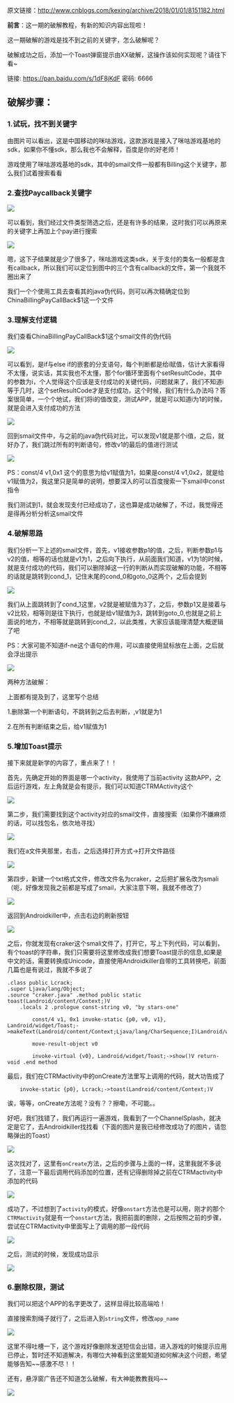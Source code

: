 原文链接：http://www.cnblogs.com/kexing/archive/2018/01/01/8151182.html

**前言**：这一期的破解教程，有新的知识内容出现啦！

这一期破解的游戏是找不到之前的关键字，怎么破解呢？

破解成功之后，添加一个Toast弹窗提示由XX破解，这操作该如何实现呢？请往下看~

链接: https://pan.baidu.com/s/1dF8jKdF 密码: 6666

破解步骤：
-----

### 1.试玩，找不到关键字

由图片可以看出，这是中国移动的咪咕游戏，这款游戏是接入了咪咕游戏基地的sdk，如果你不懂sdk，那么我也不会解释，百度是你的好老师！

游戏使用了咪咕游戏基地的sdk，其中的smail文件一般都有Billing这个关键字，那么我们试着搜索看看

### 2.查找Paycallback关键字

![](http://images2017.cnblogs.com/blog/1210268/201712/1210268-20171230193654867-1006195388.png)

 可以看到，我们经过文件类型筛选之后，还是有许多的结果，这时我们可以再原来的关键字上再加上个pay进行搜索

![](http://images2017.cnblogs.com/blog/1210268/201712/1210268-20171230194004351-910385337.png)

嗯，这下子结果就是少了很多了，咪咕游戏这类sdk，关于支付的类名一般都是含有callback，所以我们可以定位到图中的三个含有callback的文件，第一个我就不圈出来了

 我们一个个使用工具去查看其的java伪代码，则可以再次精确定位到ChinaBillingPayCallBack$1这一个文件

### 3.理解支付逻辑

我们查看ChinaBillingPayCallBack$1这个smail文件的伪代码

 ![](http://images2017.cnblogs.com/blog/1210268/201712/1210268-20171230194550617-181432731.png)

可以看到，是if与else if的嵌套的分支语句，每个判断都是给i赋值，估计大家看得不太懂，说实话，其实我也不太懂，那个for循环里面有个setResultCode，其中的参数为i，个人觉得这个应该是支付成功的关键代码，问题就来了，我们不知道i等于几时，这个setResultCode才是支付成功，这个时候，我们有什么办法吗？答案很简单，一个个地试，我们将i的值改变，测试APP，就是可以知道i为1的时候，就是会进入支付成功的方法

![](http://images2017.cnblogs.com/blog/1210268/201712/1210268-20171230200553335-48319156.png)

回到smail文件中，与之前的java伪代码对比，可以发现v1就是那个i值，之后，就好办了，我们跳过所有的判断语句，修改v1的最后的值进行测试

![](http://images2017.cnblogs.com/blog/1210268/201801/1210268-20180101143218362-1861266366.png)

PS：const/4 v1,0x1 这个的意思为给v1赋值为1，如果是const/4 v1,0x2，就是给v1赋值为2，我这里只是简单的说明，想要深入的可以百度搜索一下smail中const指令

我们测试到1，就会发现支付已经成功了，这也算是成功破解了，不过，我觉得还是得再分析分析这smail文件

### 4.破解思路

 我们分析一下上述的smail文件，首先，v1接收参数p1的值，之后，判断参数p1与v2的值，相等的话也就是v1为1，之后向下执行，从前面我们知道，v1为1的时候，就是支付成功的代码，我们可以删除掉这一行的判断从而实现破解的功能，不相等的话就是跳转到cond\_1，记住末尾的cond\_0和goto_0这两个，之后会提到  

![](http://images2017.cnblogs.com/blog/1210268/201801/1210268-20180101144456799-247196872.png)

 我们从上面跳转到了cond\_1这里，v2就是被赋值为3了，之后，参数p1又是接着与v2比较，相等则是往下执行，也就是给v1赋值为3，跳转到goto\_0,也就是之前上面说的地方，不相等就是跳转到cond_2，以此类推，大家应该能理清楚大概逻辑了吧

PS：大家可能不知道if-ne这个语句的作用，可以直接使用鼠标放在上面，之后就会浮出提示

 ![](http://images2017.cnblogs.com/blog/1210268/201801/1210268-20180101145329893-495240961.png)

两种方法破解：

上面都有提及到了，这里写个总结

1.删除第一个判断语句，不跳转到之后去判断，,v1就是为1

2.在所有判断结束之后，给v1赋值为1

### 5.增加Toast提示

接下来就是新学的内容了，重点来了！！

首先，先确定开始的界面是哪一个activity，我使用了当前activity 这款APP，之后运行游戏，左上角就是会有提示，我们可以知道CTRMActivity这个  

![](http://images2017.cnblogs.com/blog/1210268/201801/1210268-20180101151921706-269832350.jpg)

第二步，我们需要找到这个activity对应的smail文件，直接搜索（如果你不嫌麻烦的话，可以找包名，依次地寻找）

![](http://images2017.cnblogs.com/blog/1210268/201801/1210268-20180101152300799-1365998079.png)

我们在a文件夹那里，右击，之后选择打开方式->打开文件路径

![](http://images2017.cnblogs.com/blog/1210268/201801/1210268-20180101152454424-1743772399.png)

第四步，新建一个txt格式文件，修改文件名为craker，之后把扩展名改为smali（呃，好像发现我之前都是写成了smail，大家注意下啊，我就不修改了）

![](http://images2017.cnblogs.com/blog/1210268/201801/1210268-20180101152826940-1792020151.png)

返回到Androidkiller中，点击右边的刷新按钮

![](http://images2017.cnblogs.com/blog/1210268/201801/1210268-20180101152919331-8211706.png)

之后，你就发现有craker这个smali文件了，打开它，写上下列代码，可以看到，有个toast的字符串，我们只需要将这里修改成我们想要Toast提示的信息,如果是中文的话，需要转换成Unicode，直接使用Androidkiller自带的工具转换吧，前面几篇也是有说过，我就不多说了

```smali
.class public Lcrack;
.super Ljava/lang/Object;
.source "craker.java" .method public static toast(Landroid/content/Context;)V
    .locals 2 .prologue const-string v0, "by stars-one"
 
        const/4 v1, 0x1 invoke-static {p0, v0, v1}, Landroid/widget/Toast;->makeText(Landroid/content/Context;Ljava/lang/CharSequence;I)Landroid/widget/Toast;
 
        move-result-object v0
 
        invoke-virtual {v0}, Landroid/widget/Toast;->show()V return-void .end method

```

 最后，我们在CTRMactivity中的onCreate方法里写上调用的代码，就大功告成了

		invoke-static {p0}, Lcrack;->toast(Landroid/content/Context;)V 

诶，等等，onCreate方法呢？没有？？擦嘞，不可能。。

好吧，我们找错了，我们再运行一遍游戏，我看到了一个ChannelSplash，就决定是它了，去Androidkiller找找看（下面的图片是我已经修改成功了的图片，请忽略弹出的Toast）

![](http://images2017.cnblogs.com/blog/1210268/201801/1210268-20180101161939112-1716110129.jpg)

 这次找对了，这里有`onCreate`方法，之后的步骤与上面的一样，这里我就不多说了，注意一下最后调用代码添加的位置，还有记得删除掉之前在CTRMactivity中添加的代码

![](http://images2017.cnblogs.com/blog/1210268/201801/1210268-20180101162255268-1734263245.png)

成功了，不过想到了`activity`的模式，好像`onstart`方法也是可以用，刚才的那个`CTRMactivity`就是有一个`onstart`方法，我把前面的删除，之后按照之前的步骤，尝试在CTRMactivity中里面写上了调用的那一段代码

![](http://images2017.cnblogs.com/blog/1210268/201801/1210268-20180101182315112-1116570912.png)

之后，测试的时候，发现成功显示

 ![](http://images2017.cnblogs.com/blog/1210268/201801/1210268-20180101182724518-1803191400.jpg)

###  6.删除权限，测试

我们可以把这个APP的名字更改了，这样显得比较高端哈！

直接搜索割绳子就行了，之后进入到`string`文件，修改`app_name`  

![](http://images2017.cnblogs.com/blog/1210268/201801/1210268-20180101184541174-72253320.png)

这里不得吐槽一下，这个游戏好像删除发送短信会出错，进入游戏的时候提示应用已停止，暂时还不知道解决，有哪位大神看到这里能知道如何解决这个问题，希望能够告知~~感激不尽！！

还有，悬浮窗广告还不知道怎么破解，有大神能教教我吗~~

![](http://images2017.cnblogs.com/blog/1210268/201801/1210268-20180101184107971-1442294741.jpg)